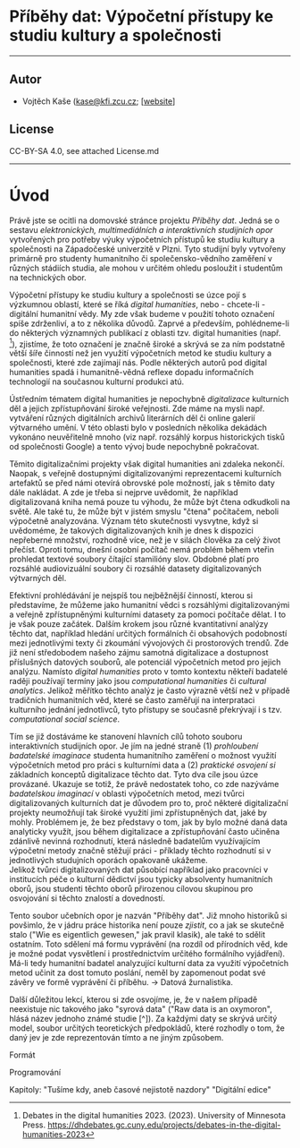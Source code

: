 #  Příběhy dat: Výpočetní přístupy ke studiu kultury a společnosti

---
## Autor
* Vojtěch Kaše (kase@kfi.zcu.cz; [[website](https://vojtechkase.cz)]


## License
CC-BY-SA 4.0, see attached License.md

---
# Úvod

Právě jste se ocitli na domovské stránce projektu *Příběhy dat*. Jedná se o sestavu *elektronických, 
multimediálních a interaktivních studijních opor* vytvořených pro potřeby výuky výpočetních přístupů
ke studiu kultury a společnosti na Západočeské univerzitě v Plzni. Tyto studijní byly vytvořeny primárně pro studenty
humanitního či společensko-vědního zaměření v různých stádiích studia, ale mohou v určitém ohledu posloužit i studentům 
na technických obor.  

Výpočetní přístupy ke studiu kultury a společnosti se úzce pojí s výzkumnou oblastí, které se říká *digital humanities*, 
nebo - chcete-li - digitální humanitní vědy. My zde však budeme v použití tohoto označení spíše zdrženliví,
a to z několika důvodů. Zaprvé a především, pohlédneme-li do některých významných publikací z oblasti tzv.
digital humanities (např. [^1]), zjistíme, že toto označení je značně široké a skrývá se za ním podstatně větší šíře
činností než jen využití výpočetních metod ke studiu kultury a společnosti, které zde zajímají nás. 
Podle některých autorů pod digital humanities spadá i humanitně-vědná reflexe dopadu informačních technologií na současnou 
kulturní produkci atú.

Ústředním tématem digital humanities je nepochybně *digitalizace* kulturních děl a jejich zpřístupňování široké veřejnosti.
Zde máme na mysli např. vytváření různých digitálních archivů literárních děl či online galerií výtvarného umění. V této
oblasti bylo v posledních několika dekádách vykonáno neuvěřitelně mnoho (viz např. rozsáhlý korpus historických tisků 
od společnosti Google) a tento vývoj bude nepochybně pokračovat. 

Těmito digitalizačními projekty však digital humanities ani zdaleka nekončí. Naopak, s veřejně dostupnými 
digitalizovanými reprezentacemi kulturních artefaktů se před námi otevírá obrovské pole možností, jak s těmito daty 
dále nakládat. A zde je třeba si nejprve uvědomit, že například digitalizovaná kniha nemá pouze tu výhodu, 
že může být čtena odkudkoli na světě. Ale také tu, že může být v jistém smyslu "čtena" počítačem, neboli výpočetně
analyzována. Význam této skutečnosti vysvytne, když si uvědoméme, že takových digitalizovaných knih je dnes 
k dispozici nepřeberné množství, rozhodně více, než je v silách člověka za celý život přečíst. Oproti tomu, dnešní 
osobní počítač nemá problém během vteřin prohledat textové soubory čítající stamilióny slov. Obdobné platí pro 
rozsáhlé audiovizuální soubory či rozsáhlé datasety digitalizovaných výtvarných děl. 

Efektivní prohlédávání  je nejspíš tou nejběžnější činností, kterou si představíme, že můžeme jako 
humanitní vědci s rozsáhlými digitalizovanými a veřejně zpřístupněnými kulturními datasety za pomoci počítače dělat.
I to je však pouze začátek. Dalším krokem jsou různé kvantitativní analýzy těchto dat, například hledání určitých 
formálních či obsahových podobností mezi jednotlivými texty či zkoumání vývojových či prostorových trendů. 
Zde již není středobodem našeho zájmu samotná digitalizace a dostupnost příslušných datových souborů, ale potenciál 
výpočetních metod pro jejich analýzu. Namísto *digital humanities* proto v tomto kontextu někteří badatelé raději 
používají termíny jako jsou *computational humanities* či *cultural analytics*. Jelikož měřítko těchto analýz 
je často výrazně větší než v případě tradičních humanitních věd, které se často zaměřují na interprataci kulturního jednání 
jednotlivců, tyto přístupy se současně překrývají i s tzv. *computational social science*. 

Tím se již dostáváme ke stanovení hlavních cílů tohoto souboru interaktivních studijních opor. 
Je jím na jedné straně (1) *prohloubení badatelské imaginace* studenta humanitního zaměření o možnost využití 
výpočetních metod pro práci s kulturními data a (2) *praktické osvojení si* základních konceptů digitalizace těchto
dat. Tyto dva cíle jsou úzce provázané. Ukazuje se totiž, že právě nedostatek toho, co zde nazýváme
*badatelskou imaginací* v oblasti výpočetních metod, mezi tvůrci digitalizovaných kulturních dat je důvodem pro to, 
proč některé digitalizační projekty neumožňují tak široké využití jimi zpřístupněných dat, jaké by mohly. Problémem je, 
že bez představy o tom, jak by bylo možné daná data analyticky využít, jsou během digitalizace a zpřístupňování 
často učiněna  zdánlivě nevinná rozhodnutí, která následně badatelům využívajícím výpočetní metody značně stěžují 
práci - příklady těchto rozhodnutí si v jednotlivých studujních oporách opakovaně ukážeme.  
Jelikož tvůrci digitalizovaných dat působící například jako pracovníci v institucích péče o kulturní dědictví 
jsou typicky absolventy humanitních oborů, jsou studenti těchto oborů přirozenou
cílovou skupinou pro osvojování si těchto znalostí a dovedností.

Tento soubor učebních opor je nazván "Příběhy dat". Již mnoho historiků si povšimlo, že v jádru práce historika není pouze 
*zjistit*, co a jak se skutečně stalo ("Wie es eigentlich gewesen," jak pravil klasik), ale také to sdělit ostatním. 
Toto sdělení má formu vyprávění (na rozdíl od přírodních věd, kde je možné podat vysvětlení i prostřednictvím určitého 
formálního vyjádření). Má-li tedy humanitní badatel analyzující kulturní data za využití výpočetních metod
učinit za dost tomuto poslání, neměl by zapomenout podat své závěry ve formě vyprávění či příběhu. -> Datová žurnalistika.

Další důležitou lekcí, kterou si zde osvojíme, je, že v našem případě neexistuje nic takového jako "syrová data" 
("Raw data is an oxymoron", hlásá název jednoho známé studie [^]). Za každými daty se skrývá určitý model, soubor 
určitých teoretických předpokládů, které rozhodly o tom, že daný jev je zde reprezentován tímto a ne jiným způsobem.

Formát

Programování 

Kapitoly:
"Tušíme kdy, aneb časové nejistotě nazdory"
"Digitální edice"





[^1]: Debates in the digital humanities 2023. (2023). University of Minnesota Press. https://dhdebates.gc.cuny.edu/projects/debates-in-the-digital-humanities-2023
[^2]: Archiv Jana Patočky. https://archiv.janpatocka.cz/items/browse

